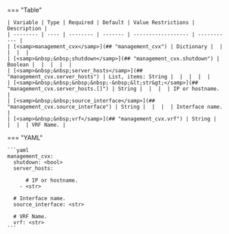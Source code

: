<!--
  ~ Copyright (c) 2024 Arista Networks, Inc.
  ~ Use of this source code is governed by the Apache License 2.0
  ~ that can be found in the LICENSE file.
  -->
=== "Table"

    | Variable | Type | Required | Default | Value Restrictions | Description |
    | -------- | ---- | -------- | ------- | ------------------ | ----------- |
    | [<samp>management_cvx</samp>](## "management_cvx") | Dictionary |  |  |  |  |
    | [<samp>&nbsp;&nbsp;shutdown</samp>](## "management_cvx.shutdown") | Boolean |  |  |  |  |
    | [<samp>&nbsp;&nbsp;server_hosts</samp>](## "management_cvx.server_hosts") | List, items: String |  |  |  |  |
    | [<samp>&nbsp;&nbsp;&nbsp;&nbsp;-&nbsp;&lt;str&gt;</samp>](## "management_cvx.server_hosts.[]") | String |  |  |  | IP or hostname. |
    | [<samp>&nbsp;&nbsp;source_interface</samp>](## "management_cvx.source_interface") | String |  |  |  | Interface name. |
    | [<samp>&nbsp;&nbsp;vrf</samp>](## "management_cvx.vrf") | String |  |  |  | VRF Name. |

=== "YAML"

    ```yaml
    management_cvx:
      shutdown: <bool>
      server_hosts:

          # IP or hostname.
        - <str>

      # Interface name.
      source_interface: <str>

      # VRF Name.
      vrf: <str>
    ```
